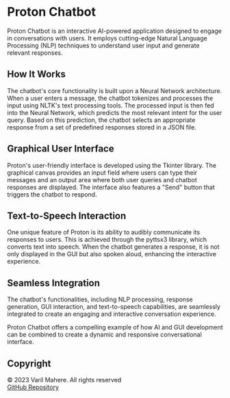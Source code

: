# Proton Chatbot

Proton Chatbot is an interactive AI-powered application designed to engage in conversations with users. It employs cutting-edge Natural Language Processing (NLP) techniques to understand user input and generate relevant responses.

## How It Works

The chatbot's core functionality is built upon a Neural Network architecture. When a user enters a message, the chatbot tokenizes and processes the input using NLTK's text processing tools. The processed input is then fed into the Neural Network, which predicts the most relevant intent for the user query. Based on this prediction, the chatbot selects an appropriate response from a set of predefined responses stored in a JSON file.

## Graphical User Interface

Proton's user-friendly interface is developed using the Tkinter library. The graphical canvas provides an input field where users can type their messages and an output area where both user queries and chatbot responses are displayed. The interface also features a "Send" button that triggers the chatbot to respond.

## Text-to-Speech Interaction

One unique feature of Proton is its ability to audibly communicate its responses to users. This is achieved through the pyttsx3 library, which converts text into speech. When the chatbot generates a response, it is not only displayed in the GUI but also spoken aloud, enhancing the interactive experience.

## Seamless Integration

The chatbot's functionalities, including NLP processing, response generation, GUI interaction, and text-to-speech capabilities, are seamlessly integrated to create an engaging and interactive conversation experience.

Proton Chatbot offers a compelling example of how AI and GUI development can be combined to create a dynamic and responsive conversational interface.

## Copyright

&copy; 2023 Varil Mahere. All rights reserved  
[GitHub Repository](https://github.com/pythonsmurfmain/Proton)
